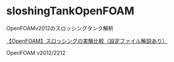 # sloshingTankOpenFOAM
OpenFOAMv2012のスロッシングタンク解析

[【OpenFOAM】スロッシングの実験比較（設定ファイル解説あり）](https://takun-physics.net/)

OpenFOAM v2012/2212
